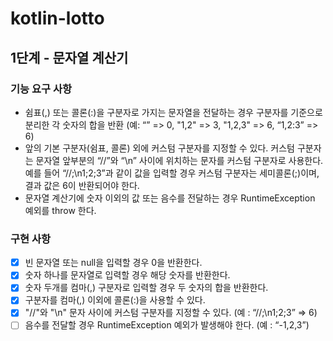 # kotlin-lotto

## 1단계 - 문자열 계산기

### 기능 요구 사항
- 쉼표(,) 또는 콜론(:)을 구분자로 가지는 문자열을 전달하는 경우 구분자를 기준으로 분리한 각 숫자의 합을 반환 (예: “” => 0, "1,2" => 3, "1,2,3" => 6, “1,2:3” => 6)
- 앞의 기본 구분자(쉼표, 콜론) 외에 커스텀 구분자를 지정할 수 있다. 커스텀 구분자는 문자열 앞부분의 “//”와 “\n” 사이에 위치하는 문자를 커스텀 구분자로 사용한다. 예를 들어 “//;\n1;2;3”과 같이 값을 입력할 경우 커스텀 구분자는 세미콜론(;)이며, 결과 값은 6이 반환되어야 한다.
- 문자열 계산기에 숫자 이외의 값 또는 음수를 전달하는 경우 RuntimeException 예외를 throw 한다.

### 구현 사항
- [x] 빈 문자열 또는 null을 입력할 경우 0을 반환한다.
- [x] 숫자 하나를 문자열로 입력할 경우 해당 숫자를 반환한다.
- [x] 숫자 두개를 컴마(,) 구분자로 입력할 경우 두 숫자의 합을 반환한다. 
- [x] 구분자를 컴마(,) 이외에 콜론(:)을 사용할 수 있다.
- [x] "//"와 "\n" 문자 사이에 커스텀 구분자를 지정할 수 있다. (예 : “//;\n1;2;3” => 6)
- [ ] 음수를 전달할 경우 RuntimeException 예외가 발생해야 한다. (예 : “-1,2,3”)
